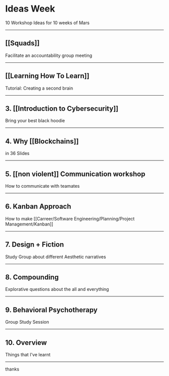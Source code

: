 # Ideas Week
10 Workshop Ideas for 10 weeks of Mars

---
## [[Squads]]
Facilitate an accountability group meeting

---
## [[Learning How To Learn]]
Tutorial: Creating a second brain

---
## 3. [[Introduction to Cybersecurity]]
Bring your best black hoodie

---
## 4. Why [[Blockchains]] 
in 36 Slides

---
## 5. [[non violent]] Communication workshop
How to communicate with teamates

---

## 6. Kanban Approach
How to make [[Carreer/Software Engineering/Planning/Project Management/Kanban]]

---
## 7. Design + Fiction 
Study Group about different Aesthetic narratives

---
## 8. Compounding
Explorative questions about the all and everything

---
## 9. Behavioral Psychotherapy
Group Study Session 

---

## 10. Overview
Things that I've learnt

---

thanks